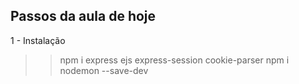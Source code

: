 ## Passos da aula de hoje

1 - Instalação
>> npm i express ejs express-session cookie-parser
>> npm i nodemon --save-dev